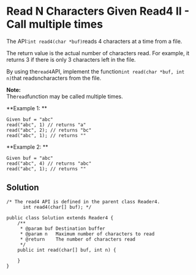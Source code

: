 # Read N Characters Given Read4 II - Call multiple times

The API:`int read4(char *buf)`reads 4 characters at a time from a file.

The return value is the actual number of characters read. For example, it returns 3 if there is only 3 characters left in the file.

By using the`read4`API, implement the function`int read(char *buf, int n)`that readsncharacters from the file.

**Note:**  
The`read`function may be called multiple times.

**Example 1: **

```
Given buf = "abc"
read("abc", 1) // returns "a"
read("abc", 2); // returns "bc"
read("abc", 1); // returns ""
```

**Example 2: **

```
Given buf = "abc"
read("abc", 4) // returns "abc"
read("abc", 1); // returns ""
```

## Solution

```
/* The read4 API is defined in the parent class Reader4.
      int read4(char[] buf); */

public class Solution extends Reader4 {
    /**
     * @param buf Destination buffer
     * @param n   Maximum number of characters to read
     * @return    The number of characters read
     */
    public int read(char[] buf, int n) {
        
    }
}
```



